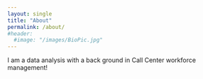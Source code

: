 ```yaml
---
layout: single
title: "About"
permalink: /about/
#header:
  #image: "/images/BioPic.jpg"
---
```

I am a data analysis with a back ground in Call Center workforce management!
